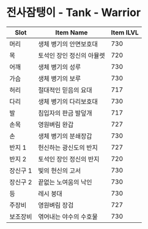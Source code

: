#  전사잠탱이 - Tank - Warrior

| Slot | Item Name | Item ILVL |
|------|-----------|-----------|
| 머리 | 생체 병기의 안면보호대 | 730 |
| 목 | 토석인 장인 정신의 아뮬렛 | 720 |
| 어깨 | 생체 병기의 성루 | 730 |
| 가슴 | 생체 병기의 보루 | 730 |
| 허리 | 절대적인 믿음의 요대 | 717 |
| 다리 | 생체 병기의 다리보호대 | 730 |
| 발 | 침입자의 판금 발덮개 | 717 |
| 손목 | 영원벼림 완갑 | 727 |
| 손 | 생체 병기의 분쇄장갑 | 730 |
| 반지 1 | 헌신하는 광신도의 반지 | 727 |
| 반지 2 | 토석인 장인 정신의 반지 | 720 |
| 장신구 1 | 빛의 헌신의 고서 | 730 |
| 장신구 2 | 끝없는 노여움의 낙인 | 730 |
| 등 | 레시 붕대 | 730 |
| 주장비 | 영원벼림 장검 | 727 |
| 보조장비 | 엮어내는 야수의 수호물 | 730 |
